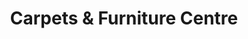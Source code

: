 ---
title: "Carpets & Furniture Centre"
url: /birmingham/carpets-und-furniture-centre/
shop: Teppiche
---